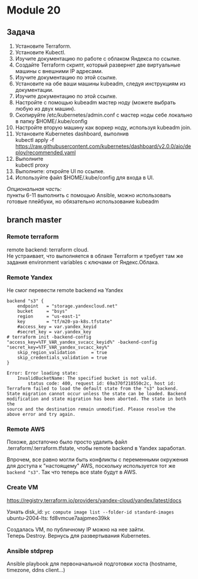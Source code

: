 # Module 20

## Задача

1. Установите Terraform.
2. Установите Kubectl.
3. Изучите документацию по работе с облаком Яндекса по ссылке.
4. Создайте Terraform скрипт, который развернет две виртуальные машины с внешними IP адресами.
5. Изучите документацию по этой ссылке.
6. Установите на обе ваши машины kubeadm, следуя инструкциям из документации.
7. Изучите документацию по этой ссылке.
8. Настройте с помощью kubeadm мастер ноду (можете выбрать любую из двух машин).
9. Скопируйте /etc/kubernetes/admin.conf с мастер ноды себе локально в папку $HOME/.kube/config
10. Настройте вторую машину как воркер ноду, используя kubeadm join.
11. Установите Kubernetes dashboard, выполнив  
kubectl apply -f  
https://raw.githubusercontent.com/kubernetes/dashboard/v2.0.0/aio/deploy/recommended.yaml
12. Выполните  
kubectl proxy
13. Выполните: откройте UI по ссылке.
14. Используйте файл $HOME/.kube/config для входа в UI.  

*Опциональная часть:*  
пункты 6-11 выполнить с помощью Ansible, можно использовать готовые плейбуки, но обязательно использование kubeadm

## branch master

### Remote terraform

remote backend: terraform cloud.  
Не устраивает, что выполняется в облаке Terraform и требует там же задания environment variables с ключами от Яндекс.Облака.  

### Remote Yandex

Не смог перевести remote backend на Yandex  

    backend "s3" {  
        endpoint   = "storage.yandexcloud.net"  
        bucket     = "bsys"  
        region     = "us-east-1"  
        key        = "tf/m20-ya-k8s.tfstate"  
        #access_key = var.yandex_keyid  
        #secret_key = var.yandex_key  
    # terraform init -backend-config "access_key=%TF_VAR_yandex_svcacc_keyid%" -backend-config "secret_key=%TF_VAR_yandex_svcacc_key%"  
        skip_region_validation      = true  
        skip_credentials_validation = true  
    }  

    Error: Error loading state:  
        InvalidBucketName: The specified bucket is not valid.  
            status code: 400, request id: 69a370f218550c2c, host id:  
    Terraform failed to load the default state from the "s3" backend.  
    State migration cannot occur unless the state can be loaded. Backend  
    modification and state migration has been aborted. The state in both the  
    source and the destination remain unmodified. Please resolve the  
    above error and try again.

### Remote AWS

Похоже, достаточно было просто удалить файл .terraform/.terraform.tfstate, чтобы remote backend в Yandex заработал.

Впрочем, все равно могли быть конфликты с переменными окружения для доступа к "настоящему" AWS, поскольку используется тот же `backend "s3"`. Так что теперь все state  будут в AWS.  

### Create VM

https://registry.terraform.io/providers/yandex-cloud/yandex/latest/docs

Узнать disk_id: `yc compute image list --folder-id standard-images`  
ubuntu-2004-lts: fd8vmcue7aajpmeo39kk

Создалась VM, по публичному IP можно на нее зайти.  
Теперь Destroy. Вернусь для развертывания Kubernetes.  

### Ansible stdprep

Ansible playbook для первоначальной подготовки хоста (hostname, timezone, ddns client...)
